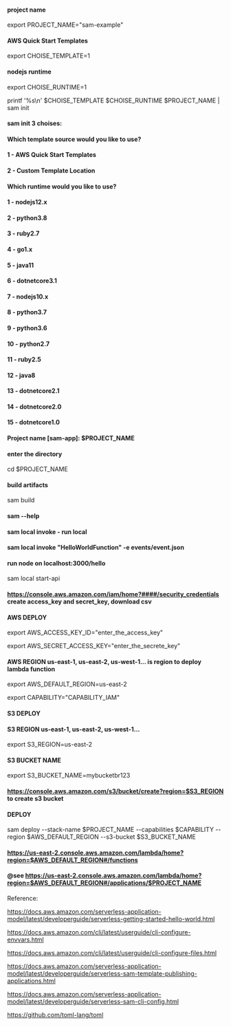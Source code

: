 #### project name
export PROJECT_NAME="sam-example"
#### AWS Quick Start Templates
export CHOISE_TEMPLATE=1 
#### nodejs runtime
export CHOISE_RUNTIME=1 

printf '%s\n' $CHOISE_TEMPLATE $CHOISE_RUNTIME $PROJECT_NAME | sam init

#### sam init 3 choises: 
####
#### Which template source would you like to use?
#### 	1 - AWS Quick Start Templates
#### 	2 - Custom Template Location
#### 
#### Which runtime would you like to use?
#### 	1 - nodejs12.x
#### 	2 - python3.8
#### 	3 - ruby2.7
#### 	4 - go1.x
#### 	5 - java11
####	6 - dotnetcore3.1
####	7 - nodejs10.x
####	8 - python3.7
####	9 - python3.6
####	10 - python2.7
####	11 - ruby2.5
####	12 - java8
####	13 - dotnetcore2.1
####	14 - dotnetcore2.0
####	15 - dotnetcore1.0
####
#### Project name [sam-app]: $PROJECT_NAME

#### enter the directory
cd $PROJECT_NAME

#### build artifacts
sam build

#### sam --help
#### sam local invoke - run local
#### sam local invoke "HelloWorldFunction" -e events/event.json

#### run node on localhost:3000/hello
sam local start-api 

#### https://console.aws.amazon.com/iam/home?####/security_credentials create access_key and secret_key, download csv
#### AWS DEPLOY
export AWS_ACCESS_KEY_ID="enter_the_access_key"

export AWS_SECRET_ACCESS_KEY="enter_the_secrete_key"

#### AWS REGION us-east-1, us-east-2, us-west-1... is region to deploy lambda function
export AWS_DEFAULT_REGION=us-east-2 

export CAPABILITY="CAPABILITY_IAM"

#### S3 DEPLOY

#### S3 REGION us-east-1, us-east-2, us-west-1...
export S3_REGION=us-east-2
#### S3 BUCKET NAME
export S3_BUCKET_NAME=mybucketbr123 

#### https://console.aws.amazon.com/s3/bucket/create?region=$S3_REGION to create s3 bucket

#### DEPLOY

sam deploy --stack-name $PROJECT_NAME --capabilities $CAPABILITY --region $AWS_DEFAULT_REGION --s3-bucket $S3_BUCKET_NAME

#### https://us-east-2.console.aws.amazon.com/lambda/home?region=$AWS_DEFAULT_REGION#/functions
#### @see https://us-east-2.console.aws.amazon.com/lambda/home?region=$AWS_DEFAULT_REGION#/applications/$PROJECT_NAME


Reference:

https://docs.aws.amazon.com/serverless-application-model/latest/developerguide/serverless-getting-started-hello-world.html

https://docs.aws.amazon.com/cli/latest/userguide/cli-configure-envvars.html

https://docs.aws.amazon.com/cli/latest/userguide/cli-configure-files.html

https://docs.aws.amazon.com/serverless-application-model/latest/developerguide/serverless-sam-template-publishing-applications.html

https://docs.aws.amazon.com/serverless-application-model/latest/developerguide/serverless-sam-cli-config.html

https://github.com/toml-lang/toml
